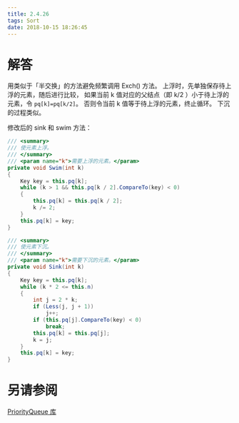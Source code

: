 ```yaml
---
title: 2.4.26
tags: Sort
date: 2018-10-15 18:26:45
---
```


# 解答

用类似于「半交换」的方法避免频繁调用 Exch() 方法。
上浮时，先单独保存待上浮的元素，随后进行比较，
如果当前 k 值对应的父结点（即 k/2 ）小于待上浮的元素，令 `pq[k]=pq[k/2]`。
否则令当前 k 值等于待上浮的元素，终止循环。
下沉的过程类似。

修改后的 sink 和 swim 方法：

```csharp
/// <summary>
/// 使元素上浮。
/// </summary>
/// <param name="k">需要上浮的元素。</param>
private void Swim(int k)
{
    Key key = this.pq[k];
    while (k > 1 && this.pq[k / 2].CompareTo(key) < 0)
    {
        this.pq[k] = this.pq[k / 2];
        k /= 2;
    }
    this.pq[k] = key;
}

/// <summary>
/// 使元素下沉。
/// </summary>
/// <param name="k">需要下沉的元素。</param>
private void Sink(int k)
{
    Key key = this.pq[k];
    while (k * 2 <= this.n)
    {
        int j = 2 * k;
        if (Less(j, j + 1))
            j++;
        if (this.pq[j].CompareTo(key) < 0)
            break;
        this.pq[k] = this.pq[j];
        k = j;
    }
    this.pq[k] = key;
}
```

# 另请参阅

[PriorityQueue 库](https://github.com/ikesnowy/Algorithms-4th-Edition-in-Csharp/tree/master/2%20Sorting/2.4/PriorityQueue)
